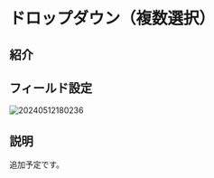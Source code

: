 # ドロップダウン（複数選択）

## 紹介

## フィールド設定

![20240512180236](https://static-docs.nocobase.com/20240512180236.png)

## 説明

追加予定です。

